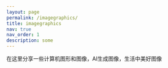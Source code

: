 ```yaml
---
layout: page
permalink: /imagegraphics/
title: imagegraphics
nav: true
nav_order: 1
description: some 
---
```


在这里分享一些计算机图形和图像，AI生成图像，生活中美好图像